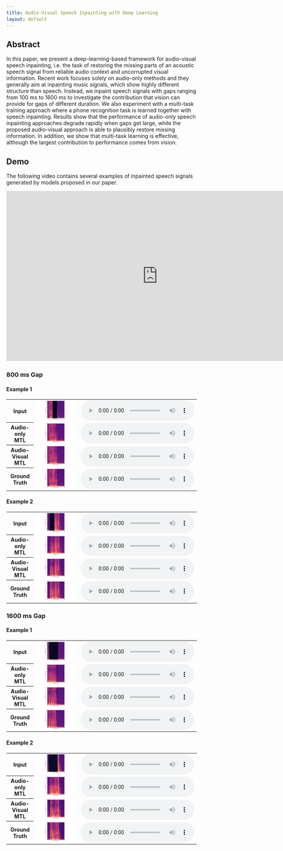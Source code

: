 ```yaml
---
title: Audio-Visual Speech Inpainting with Deep Learning
layout: default
---
```


## Abstract
In this paper, we present a deep-learning-based framework for audio-visual speech inpainting, i.e. the task of restoring the missing parts of an acoustic speech signal from reliable audio context and uncorrupted visual information. Recent work focuses solely on audio-only methods and they generally aim at inpainting music signals, which show highly different structure than speech.
Instead, we inpaint speech signals with gaps ranging from 100 ms to 1600 ms to investigate the contribution that vision can provide for gaps of different duration.
We also experiment with a multi-task training approach where a phone recognition task is learned together with speech inpainting.
Results show that the performance of audio-only speech inpainting approaches degrade rapidly when gaps get large, while the proposed audio-visual approach is able to plausibly restore missing information. In addition, we show that multi-task learning is effective, although the largest contribution to performance comes from vision.

## Demo
The following video contains several examples of inpainted speech signals generated by models proposed in our paper.
<div align="center">
<iframe
width="800" height="450" src="https://www.youtube.com/embed/_3rSsVrV2Dc" frameborder="0" allow="accelerometer; autoplay; encrypted-media; gyroscope; picture-in-picture" allowfullscreen>
</iframe>
</div>

### 800 ms Gap

#### Example 1
<div align="center">
<table>
  <tr>
	<th>
		Input
	</th>
	<td>
		<img src="files/800ms/ex1/spec_masked.png">
	</td>
	<td>
		<audio controls style="display:block;margin:auto; text-align: center">
			<source src="files/800ms/ex1/masked.wav" type="audio/wav">
		</audio>
	</td>
  </tr>
  <tr>
	<th>
		Audio-only MTL
	</th>
	<td>
		<img src="files/800ms/ex1/spec_ao_mtl.png">
	</td>
	<td>
		<audio controls style="display:block;margin:auto; text-align: center">
			<source src="files/800ms/ex1/ao_mtl.wav" type="audio/wav">
		</audio>
	</td>
  </tr>
  <tr>
	<th>
		Audio-Visual MTL
	</th>
	<td>
		<img src="files/800ms/ex1/spec_av_mtl.png">
	</td>
	<td>
		<audio controls style="display:block;margin:auto; text-align: center">
			<source src="files/800ms/ex1/av_mtl.wav" type="audio/wav">
		</audio>
	</td>
  </tr>
  <tr>
	<th>
		Ground Truth
	</th>
	<td>
		<img src="files/800ms/ex1/spec_target.png">
	</td>
	<td>
		<audio controls style="display:block;margin:auto; text-align: center">
			<source src="files/800ms/ex1/target.wav" type="audio/wav">
		</audio>
	</td>
  </tr>
</table>
</div>

#### Example 2
<div align="center">
<table>
  <tr>
	<th>
		Input
	</th>
	<td>
		<img src="files/800ms/ex2/spec_masked.png">
	</td>
	<td>
		<audio controls style="display:block;margin:auto; text-align: center">
			<source src="files/800ms/ex2/masked.wav" type="audio/wav">
		</audio>
	</td>
  </tr>
  <tr>
	<th>
		Audio-only MTL
	</th>
	<td>
		<img src="files/800ms/ex2/spec_ao_mtl.png">
	</td>
	<td>
		<audio controls style="display:block;margin:auto; text-align: center">
			<source src="files/800ms/ex2/ao_mtl.wav" type="audio/wav">
		</audio>
	</td>
  </tr>
  <tr>
	<th>
		Audio-Visual MTL
	</th>
	<td>
		<img src="files/800ms/ex2/spec_av_mtl.png">
	</td>
	<td>
		<audio controls style="display:block;margin:auto; text-align: center">
			<source src="files/800ms/ex2/av_mtl.wav" type="audio/wav">
		</audio>
	</td>
  </tr>
  <tr>
	<th>
		Ground Truth
	</th>
	<td>
		<img src="files/800ms/ex2/spec_target.png">
	</td>
	<td>
		<audio controls style="display:block;margin:auto; text-align: center">
			<source src="files/800ms/ex2/target.wav" type="audio/wav">
		</audio>
	</td>
  </tr>
</table>
</div>

### 1600 ms Gap

#### Example 1
<div align="center">
<table>
  <tr>
	<th>
		Input
	</th>
	<td>
		<img src="files/1600ms/ex1/spec_masked.png">
	</td>
	<td>
		<audio controls style="display:block;margin:auto; text-align: center">
			<source src="files/1600ms/ex1/masked.wav" type="audio/wav">
		</audio>
	</td>
  </tr>
  <tr>
	<th>
		Audio-only MTL
	</th>
	<td>
		<img src="files/1600ms/ex1/spec_ao_mtl.png">
	</td>
	<td>
		<audio controls style="display:block;margin:auto; text-align: center">
			<source src="files/1600ms/ex1/ao_mtl.wav" type="audio/wav">
		</audio>
	</td>
  </tr>
  <tr>
	<th>
		Audio-Visual MTL
	</th>
	<td>
		<img src="files/1600ms/ex1/spec_av_mtl.png">
	</td>
	<td>
		<audio controls style="display:block;margin:auto; text-align: center">
			<source src="files/1600ms/ex1/av_mtl.wav" type="audio/wav">
		</audio>
	</td>
  </tr>
  <tr>
	<th>
		Ground Truth
	</th>
	<td>
		<img src="files/1600ms/ex1/spec_target.png">
	</td>
	<td>
		<audio controls style="display:block;margin:auto; text-align: center">
			<source src="files/1600ms/ex1/target.wav" type="audio/wav">
		</audio>
	</td>
  </tr>
</table>
</div>

#### Example 2
<div align="center">
<table>
  <tr>
	<th>
		Input
	</th>
	<td>
		<img src="files/1600ms/ex2/spec_masked.png">
	</td>
	<td>
		<audio controls style="display:block;margin:auto; text-align: center">
			<source src="files/1600ms/ex2/masked.wav" type="audio/wav">
		</audio>
	</td>
  </tr>
  <tr>
	<th>
		Audio-only MTL
	</th>
	<td>
		<img src="files/1600ms/ex2/spec_ao_mtl.png">
	</td>
	<td>
		<audio controls style="display:block;margin:auto; text-align: center">
			<source src="files/1600ms/ex2/ao_mtl.wav" type="audio/wav">
		</audio>
	</td>
  </tr>
  <tr>
	<th>
		Audio-Visual MTL
	</th>
	<td>
		<img src="files/1600ms/ex2/spec_av_mtl.png">
	</td>
	<td>
		<audio controls style="display:block;margin:auto; text-align: center">
			<source src="files/1600ms/ex2/av_mtl.wav" type="audio/wav">
		</audio>
	</td>
  </tr>
  <tr>
	<th>
		Ground Truth
	</th>
	<td>
		<img src="files/1600ms/ex2/spec_target.png">
	</td>
	<td>
		<audio controls style="display:block;margin:auto; text-align: center">
			<source src="files/1600ms/ex2/target.wav" type="audio/wav">
		</audio>
	</td>
  </tr>
</table>
</div>

<!--
## Paper
The paper is available [here](https://arxiv.org/abs/1811.02480). If this project is useful for your research, please cite:
```
@article{morrone2018face,
  title={Face Landmark-based Speaker-Independent Audio-Visual Speech Enhancement in Multi-Talker Environments},
  author={Morrone, Giovanni and Pasa, Luca and Tikhanoff, Vadim and Bergamaschi, Sonia and Fadiga, Luciano and Badino, Leonardo},
  journal={arXiv preprint arXiv:1811.02480},
  year={2018}
}
```
-->
